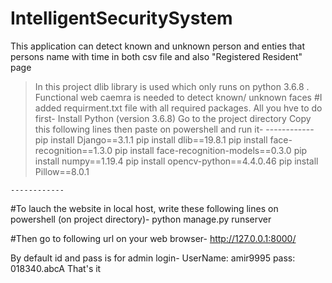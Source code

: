 # IntelligentSecuritySystem
This application can detect known and unknown person and enties that persons name with time in both csv file and also "Registered Resident" page
> In this project dlib library is used which only runs on python 3.6.8 .
> Functional web caemra is needed to detect known/ unknown faces
#I added requirment.txt file with all required packages. All you hve to do first-
    Install Python (version 3.6.8)
    Go to the project directory
    Copy this following lines then paste on powershell and run it-
    ------------
    pip install Django==3.1.1
    pip install dlib==19.8.1
    pip install face-recognition==1.3.0
    pip install face-recognition-models==0.3.0
    pip install numpy==1.19.4
    pip install opencv-python==4.4.0.46
    pip install Pillow==8.0.1
    
    ------------

#To lauch the website in local host, write these following lines on powershell (on project directory)- 
 python manage.py runserver

#Then go to following url on your web browser-
  http://127.0.0.1:8000/

By default id and pass is for admin login-
                                        UserName: amir9995
                                        pass: 018340.abcA
That's it

  
